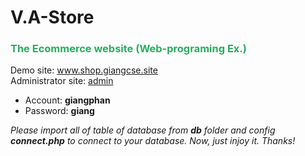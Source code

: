# V.A-Store

<h3 style="color: #27ae60">The Ecommerce website (Web-programing Ex.)</h3>
<quote>
    Demo site: <a href="http://shop.giangcse.site/">www.shop.giangcse.site</a><br>
    Administrator site: <a href="http://shop.giangcse.site/admin/">admin</a>
    <ul>
        <li>Account: <strong>giangphan</strong></li>
        <li>Password: <strong>giang</strong></li>
    </ul>
    <i>Please import all of table of database from <b>db</b> folder and config <b>connect.php</b> to connect to your database. Now, just injoy it. Thanks!</i>
</quote>